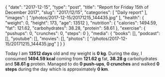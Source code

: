 {
    "date": "2017-12-15",
    "type": "post",
    "title": "Report for Friday 15th of December 2017",
    "slug": "2017\/12\/15",
    "categories": [
        "Daily report"
    ],
    "images": [
        "\/photos\/2017-12-15\/20171215_144435.jpg"
    ],
    "health": {
        "weight": 0,
        "height": 173,
        "age": 13512
    },
    "nutrition": {
        "calories": 1494.59,
        "fat": 121.62,
        "carbohydrates": 38.28,
        "protein": 58.61
    },
    "exercise": {
        "pushups": 0,
        "crunches": 0,
        "steps": 0
    },
    "media": {
        "books": [],
        "podcast": [],
        "youtube": [],
        "movies": [],
        "photos": [
            "\/photos\/2017-12-15\/20171215_144435.jpg"
        ]
    }
}

Today I am <strong>13512 days</strong> old and my weight is <strong>0 kg</strong>. During the day, I consumed <strong>1494.59 kcal</strong> coming from <strong>121.62 g</strong> fat, <strong>38.28 g</strong> carbohydrates and <strong>58.61 g</strong> protein. Managed to do <strong>0 push-ups</strong>, <strong>0 crunches</strong> and walked <strong>0 steps</strong> during the day which is approximately <strong>0 km</strong>.